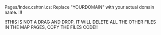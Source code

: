 Pages/Index.cshtml.cs:
Replace "YOURDOMAIN" with your actual domain name. !!!

!!THIS IS NOT A DRAG AND DROP, IT WILL DELETE ALL THE OTHER FILES IN THE MAP PAGES, COPY THE FILES CODE!!
